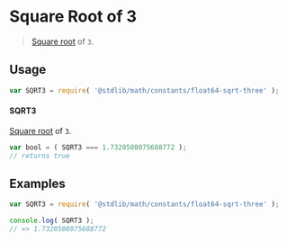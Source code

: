 # Square Root of 3

> [Square root][@stdlib/math/base/special/sqrt] of `3`.

<section class="usage">

## Usage

``` javascript
var SQRT3 = require( '@stdlib/math/constants/float64-sqrt-three' );
```

#### SQRT3

[Square root][@stdlib/math/base/special/sqrt] of `3`.

``` javascript
var bool = ( SQRT3 === 1.7320508075688772 );
// returns true
```

</section>

<!-- /.usage -->


<section class="examples">

## Examples

<!-- TODO: better example -->

``` javascript
var SQRT3 = require( '@stdlib/math/constants/float64-sqrt-three' );

console.log( SQRT3 );
// => 1.7320508075688772
```

</section>

<!-- /.examples -->


<section class="links">

[@stdlib/math/base/special/sqrt]: https://github.com/stdlib-js/stdlib

</section>

<!-- /.links -->
